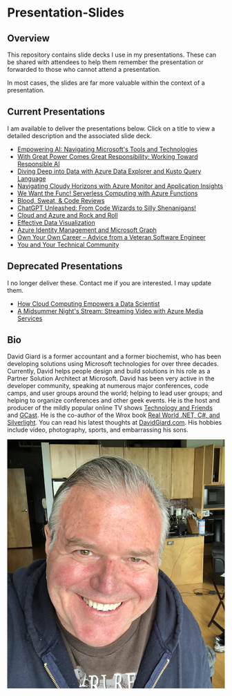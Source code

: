 # Presentation-Slides

## Overview

This repository contains slide decks I use in my presentations. These can be shared with attendees to help them remember the presentation or forwarded to those who cannot attend a presentation. 

In most cases, the slides are far more valuable within the context of a presentation.

## Current Presentations

I am available to deliver the presentations below. Click on a title to view a detailed description and the associated slide deck.

- [Empowering AI: Navigating Microsoft's Tools and Technologies](./presentations/AI-and-Microsoft)
- [With Great Power Comes Great Responsibility: Working Toward Responsible AI](./presentations/tree/main/Responsible%20AI)
- [Diving Deep into Data with Azure Data Explorer and Kusto Query Language](./presentations/tree/main/ADX-and-KQL)
- [Navigating Cloudy Horizons with Azure Monitor and Application Insights](./presentations/tree/main/Azure%20Monitor%20and%20App%20Insights)
- [We Want the Func! Serverless Computing with Azure Functions](./presentations/tree/main/Azure-Functions)
- [Blood, Sweat, & Code Reviews](./presentations/tree/main/Blood-Sweat-and-Code-Reviews)
- [ChatGPT Unleashed: From Code Wizards to Silly Shenanigans!](./presentations/tree/main/ChatGPT)
- [Cloud and Azure and Rock and Roll](./presentations/tree/main/Cloud-And-Azure-And-Rock-And-Roll)
- [Effective Data Visualization](./presentations/tree/main/Data-Visualization)
- [Azure Identity Management and Microsoft Graph](./presentations/tree/main/MS-Graph-and-Identity-Management)
- [Own Your Own Career – Advice from a Veteran Software Engineer](./presentations/tree/main/Own-Your-Own-Career)
- [You and Your Technical Community](./presentations/tree/main/You-and-Your-Technical-Community)

## Deprecated Presentations

I no longer deliver these. Contact me if you are interested. I may update them.

- [How Cloud Computing Empowers a Data Scientist](./presentations/tree/main/How-Cloud-Computing-Empowers-a-Data-Scientist)
- [A Midsummer Night's Stream: Streaming Video with Azure Media Services](./presentations/tree/main/Azure-Media-Services)

## Bio

David Giard is a former accountant and a former biochemist, who has been developing solutions using Microsoft technologies for over three decades.  Currently, David helps people design and build solutions in his role as a Partner Solution Architect at Microsoft. David has been very active in the developer community, speaking at numerous major conferences, code camps, and user groups around the world; helping to lead user groups; and helping to organize conferences and other geek events. He is the host and producer of the mildly popular online TV shows [Technology and Friends](http://technologyandfriends.com) and [GCast](https://aka.ms/gcast).  He is the co-author of the Wrox book [Real World .NET, C#, and Silverlight](https://www.amazon.com/Real-World-NET-Silverlight-Indispensible/dp/1118021967/). You can read his latest thoughts at [DavidGiard.com](https://davidgiard.com).  His hobbies include video, photography, sports, and embarrassing his sons.

![David Giard](./images/David2020.jpeg)
